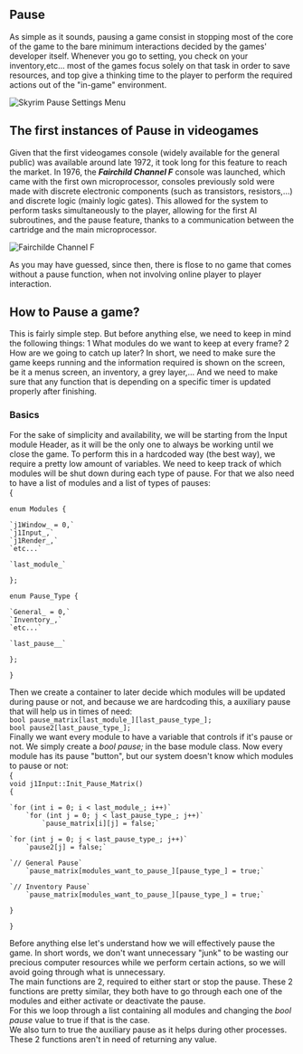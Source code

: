 
## Pause
As simple as it sounds, pausing a game consist in stopping most of the core of the game to the bare minimum interactions decided by the games' developer itself. Whenever you go to setting, you check on your inventory,etc... most of the games focus solely on that task in order to save resources, and top give a thinking time to the player to perform the required actions out of the "in-game" environment.

![Skyrim Pause Settings Menu](http://i.imgur.com/qOyXw.jpg)

## The first instances of Pause in videogames  
Given that the first videogames console (widely available for the general public) was available around late 1972, it took long for this feature to reach the market. In 1976, the **_Fairchild Channel F_** console was launched, which came with the first own microprocessor, consoles previously sold were made with discrete electronic components (such as transistors, resistors,...) and discrete logic (mainly logic gates).  This allowed for the system to perform tasks simultaneously to the player, allowing for the first AI subroutines, and the pause feature, thanks to a communication between the cartridge and the main microprocessor.

![Fairchilde Channel F](https://cdn.arstechnica.net/wp-content/uploads/2016/02/Fairchild-Channel-F-640x421.jpg)

As you may have guessed, since then, there is flose to no game that comes without a pause function, when not involving online player to player interaction.

## How to Pause a game?  
This is fairly simple step. But before anything else, we need to keep in mind the following things:
1 What modules do we want to keep at every frame?
2 How are we going to catch up later?
In short, we need to make sure the game keeps running and the information required is shown on the screen, be it a menus screen, an inventory, a grey layer,...
And we need to make sure that any function that is depending on a specific timer is updated properly after finishing.

### Basics
For the sake of simplicity and availability, we will be starting from the Input module Header, as it will be the only one to always be working until we close the game. 
To perform this in a hardcoded way (the best way), we require a pretty low amount of variables. We need to keep track of which modules will be shut down during each type of pause. For that we also need to have a list of modules and a list of types of pauses:  
{	

 `enum Modules {`  
 
	`j1Window_ = 0,`  
	`j1Input_,`  
	`j1Render_,`  
	`etc...`  
	
	`last_module_`  
	
`};`  
  
`enum Pause_Type {`  

	`General_ = 0,`  
	`Inventory_,`  
	`etc...`  
  	
	`last_pause__`  

`};`    
  
	}

Then we create a container to later decide which modules will be updated during pause or not, and because we are hardcoding this, a auxiliary pause that will help us in times of need:  
`bool pause_matrix[last_module_][last_pause_type_];`  
`bool pause2[last_pause_type_];`  
Finally we want every module to have a variable that controls if it's pause or not. We simply create a _*bool pause;*_ in the base module class. Now every module has its pause "button", but our system doesn't know which modules to pause or not:  
{	
`void j1Input::Init_Pause_Matrix()`  
`{`  
  
	`for (int i = 0; i < last_module_; i++)`  
		`for (int j = 0; j < last_pause_type_; j++)`  
			`pause_matrix[i][j] = false;`  

	`for (int j = 0; j < last_pause_type_; j++)`  
		`pause2[j] = false;`  

	`// General Pause`  
		`pause_matrix[modules_want_to_pause_][pause_type_] = true;`  

	`// Inventory Pause`  
		`pause_matrix[modules_want_to_pause_][pause_type_] = true;`  
`}`  
  
	}  
Before anything else let's understand how we will effectively pause the game. In short words, we don't want unnecessary "junk" to be wasting our precious computer resources while we perform certain actions, so we will avoid going through what is unnecessary.  
The main functions are 2, required to either start or stop the pause. These 2 functions are pretty similar, they both have to go through each one of the modules and either activate or deactivate the pause.  
For this we loop through a list containing all modules and changing the _*bool pause*_ value to true if that is the case.  
We also turn to true the auxiliary pause as it helps during other processes.  
These 2 functions aren't in need of returning any value.  

